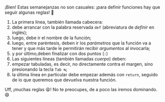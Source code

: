 ¡Bien! Estas semanejanzas no son casuales: ¡para definir funciones hay que seguir algunas reglas! :straight_ruler:

1. La primera línea, también llamada cabecera:
  1. debe arrancar con la palabra reservada `def` (abreviatura de _definir_ en inglés);
  2. luego, debe ir el nombre de la función;
  3. luego, entre paréntesis, deben ir los _parámetros_ que la función va a tener y que más tarde le permitirán recibir _argumentos_ al invocarla;
  4. y por último,deben finalizar con dos puntos (`:`) 
2. Las siguientes líneas (también llamadas _cuerpo_) deben:
  1. empezar tabuladas, es decir, no directamente contra el margen, sino presionando la tecla `Tab ↹`;
  2. la última línea en particular debe empezar además con  `return`, seguido de lo que queremos que devuelva nuestra función.


Uff, ¡muchas reglas :tired_face:! No te preocupes, de a poco las iremos dominando. :smile:


